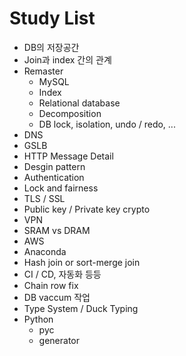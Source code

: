 # Study List

- DB의 저장공간
- Join과 index 간의 관계
- Remaster
  - MySQL
  - Index
  - Relational database
  - Decomposition
  - DB lock, isolation, undo / redo, ...
- DNS
- GSLB
- HTTP Message Detail
- Desgin pattern
- Authentication
- Lock and fairness
- TLS / SSL
- Public key / Private key crypto
- VPN
- SRAM vs DRAM
- AWS
- Anaconda
- Hash join or sort-merge join
- CI / CD, 자동화 등등
- Chain row fix
- DB vaccum 작업
- Type System / Duck Typing
- Python
  - pyc
  - generator
